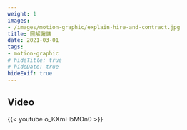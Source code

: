 ```yaml
---
weight: 1
images:
- /images/motion-graphic/explain-hire-and-contract.jpg
title: 圖解僱傭
date: 2021-03-01
tags:
- motion-graphic
# hideTitle: true
# hideDate: true
hideExif: true
---
```


## Video

{{< youtube o_KXmHbMOn0 >}}
